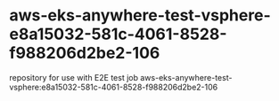 # aws-eks-anywhere-test-vsphere-e8a15032-581c-4061-8528-f988206d2be2-106
repository for use with E2E test job aws-eks-anywhere-test-vsphere:e8a15032-581c-4061-8528-f988206d2be2-106
